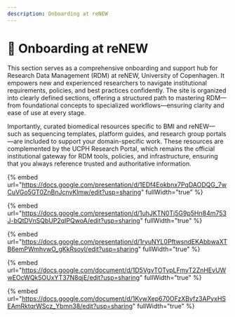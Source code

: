 ```yaml
---
description: Onboarding at reNEW
---
```


# 🔵 Onboarding at reNEW



This section serves as a comprehensive onboarding and support hub for Research Data Management (RDM) at reNEW, University of Copenhagen. It empowers new and experienced researchers to navigate institutional requirements, policies, and best practices confidently. The site is organized into clearly defined sections, offering a structured path to mastering RDM—from foundational concepts to specialized workflows—ensuring clarity and ease of use at every stage.

Importantly, curated biomedical resources specific to BMI and reNEW—such as sequencing templates, platform guides, and research group portals—are included to support your domain-specific work. These resources are complemented by the UCPH Research Portal, which remains the official institutional gateway for RDM tools, policies, and infrastructure, ensuring that you always reference trusted and authoritative information.



{% embed url="https://docs.google.com/presentation/d/1EDf4Eokbnx7PqDAODQG_7wCuVGo5GT0ZnBnJcnvKlmw/edit?usp=sharing" fullWidth="true" %}

{% embed url="https://docs.google.com/presentation/d/1uhJKTN0Tj5G9p5Hn84m753J-bQtDVnSQbUP2qIPQwoA/edit?usp=sharing" fullWidth="true" %}

{% embed url="https://docs.google.com/presentation/d/1ryuNYL0PftwsndEKAbbwaXTB6emPWmhvwO_gKkRsoyI/edit?usp=sharing" fullWidth="true" %}

{% embed url="https://docs.google.com/document/d/1D5VgvTOTvpLFmyT2ZnHEvUWwEOcWQk5OUxYT37N8qjE/edit?usp=sharing" fullWidth="true" %}

{% embed url="https://docs.google.com/document/d/1KvwXep670OFzXByfz3APyxHSEAmRktqrWScz_Ybmn38/edit?usp=sharing" fullWidth="true" %}
